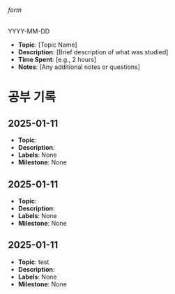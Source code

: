 ###### form
YYYY-MM-DD
- **Topic**: [Topic Name]
- **Description**: [Brief description of what was studied]
- **Time Spent**: [e.g., 2 hours]
- **Notes**: [Any additional notes or questions]

# 공부 기록
## 2025-01-11
- **Topic**: 
- **Description**: 
- **Labels**: None
- **Milestone**: None


## 2025-01-11
- **Topic**: 
- **Description**: 
- **Labels**: None
- **Milestone**: None


## 2025-01-11
- **Topic**: test
- **Description**: 
- **Labels**: None
- **Milestone**: None

